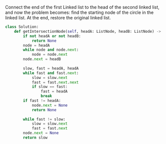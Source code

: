 Connect the end of the first Linked list to the head of the second linked list, and now the problem becomes: find the starting node of the circle in the linked list. At the end, restore the original linked list.
```Python
class Solution:
    def getIntersectionNode(self, headA: ListNode, headB: ListNode) -> ListNode:
        if not headA or not headB:
            return None
        node = headA
        while node and node.next:
            node = node.next
        node.next = headB
        
        slow, fast = headA, headA
        while fast and fast.next:
            slow = slow.next
            fast = fast.next.next
            if slow == fast:
                fast = headA
                break
        if fast != headA:
            node.next = None
            return None 
        
        while fast != slow:
            slow = slow.next
            fast = fast.next
        node.next = None
        return slow

```
